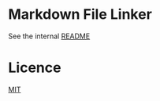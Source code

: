 # Markdown File Linker

See the internal [README](/Markdown%20File%20Linker.novaextension/README.md)

# Licence

[MIT](/LICENSE)
